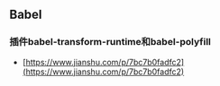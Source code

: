 ## Babel

### 插件babel-transform-runtime和babel-polyfill

* [https://www.jianshu.com/p/7bc7b0fadfc2](https://www.jianshu.com/p/7bc7b0fadfc2)



